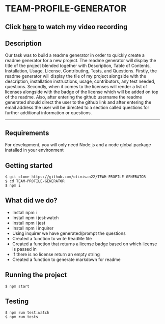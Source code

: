 # TEAM-PROFILE-GENERATOR

## Click [here](https://drive.google.com/file/d/1RT7uRCGHBfOVZU2XJFe_QtTTFuNgeiyh/view?usp=sharing) to watch my video recording

## Description

Our task was to build a readme generator in order to quickly create a readme generator for a new project.
The readme generator will display the title of the project blended together with Description, Table of Contents, Installation, Usage, License, Contributing, Tests, and Questions. Firstly, the readme generator will display the tile of my project alongside with the description, installation instructions, usage, contributors, any test needed, questions. Secondly, when it comes to the licenses will render a list of licenses alongside with the badge of the license which will be added on top of the readme. Also, after entering the github username the readme generated should direct the user to the github link and after entering the email address the user will be directed to a section called questions for further additional information or questions.

---

## Requirements

For development, you will only need Node.js and a node global package installed in your environment

## Getting started

    $ git clone https://github.com/otivisan22/TEAM-PROFILE-GENERATOR
    $ cd TEAM-PROFILE-GENERATOR
    $ npm i

## What did we do?

- Install npm i
- Install npm i jest:watch
- Install npm i jest
- Install npm i inquirer
- Using inquirer we have generated/prompt the questions
- Created a function to write ReadMe file
- Created a function that returns a license badge based on which license is passed in
- If there is no license return an empty string
- Created a function to generate markdown for readme

## Running the project

    $ npm start

## Testing

    $ npm run test:watch
    $ npm run tests

